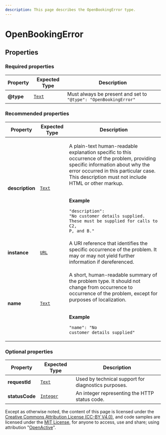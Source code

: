 ```yaml
---
description: This page describes the OpenBookingError type.
---
```


# OpenBookingError

## **Properties**

### **Required properties**

| Property  | Expected Type                     | Description                                                     |
| --------- | --------------------------------- | --------------------------------------------------------------- |
| **@type** | [`Text`](https://schema.org/Text) | Must always be present and set to `"@type": "OpenBookingError"` |

### **Recommended properties**

| Property        | Expected Type                     | Description                                                                                                                                                                                                                                                                                                                                                                                    |
| --------------- | --------------------------------- | ---------------------------------------------------------------------------------------------------------------------------------------------------------------------------------------------------------------------------------------------------------------------------------------------------------------------------------------------------------------------------------------------- |
| **description** | [`Text`](https://schema.org/Text) | <p>A plain-text human-readable explanation specific to this occurrence of the problem, providing specific information about why the error occurred in this particular case. This description must not include HTML or other markup.</p><p><br><strong>Example</strong></p><p><code>"description": "No customer details supplied. These must be supplied for calls to C2, P, and B."</code></p> |
| **instance**    | [`URL`](https://schema.org/URL)   | A URI reference that identifies the specific occurrence of the problem. It may or may not yield further information if dereferenced.                                                                                                                                                                                                                                                           |
| **name**        | [`Text`](https://schema.org/Text) | <p>A short, human-readable summary of the problem type. It should not change from occurrence to occurrence of the problem, except for purposes of localization.</p><p><br><strong>Example</strong></p><p><code>"name": "No customer details supplied"</code></p>                                                                                                                               |

### **Optional properties**

| Property       | Expected Type                           | Description                                         |
| -------------- | --------------------------------------- | --------------------------------------------------- |
| **requestId**  | [`Text`](https://schema.org/Text)       | Used by technical support for diagnostics purposes. |
| **statusCode** | [`Integer`](https://schema.org/Integer) | An integer representing the HTTP status code.       |

Except as otherwise noted, the content of this page is licensed under the [Creative Commons Attribution License (CC-BY V4.0)](https://creativecommons.org/licenses/by/4.0/), and code samples are licensed under the [MIT License](https://opensource.org/licenses/MIT), for anyone to access, use and share; using attribution "[OpenActive](https://www.openactive.io/)".
